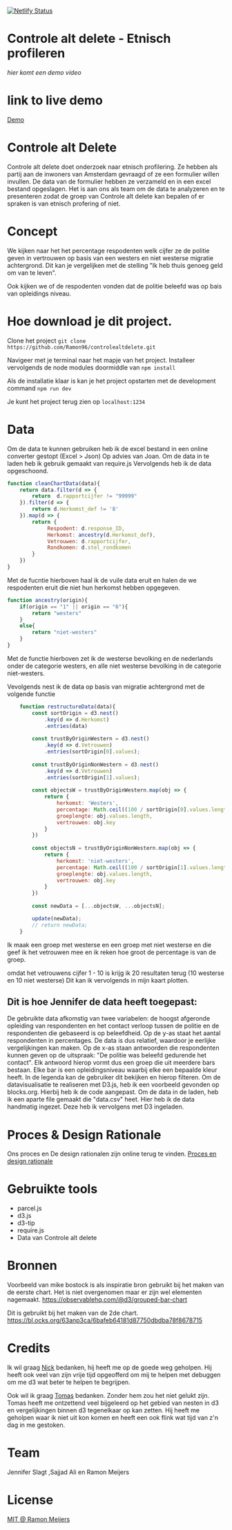 [![Netlify Status](https://api.netlify.com/api/v1/badges/8f83d5fe-b6d7-48a2-8e22-176f274ba90b/deploy-status)](https://app.netlify.com/sites/controlealtdelete/deploys)

# Controle alt delete - Etnisch profileren
_hier komt een demo video_

# link to live demo
[Demo](https://controlealtdelete.netlify.com/)

# Controle alt Delete
Controle alt delete doet onderzoek naar etnisch profilering. 
Ze hebben als partij aan de inwoners van Amsterdam gevraagd of ze een formulier willen invullen. 
De data van de formulier hebben ze verzameld en in een excel bestand opgeslagen. 
Het is aan ons als team om de data te analyzeren en te presenteren zodat de groep van Controle alt delete kan bepalen of er spraken is van etnisch profering of niet.

# Concept
We kijken naar het het percentage respodenten welk cijfer ze de politie geven in vertrouwen op basis van een westers en niet westerse migratie achtergrond. Dit kan je vergelijken met de stelling "Ik heb thuis genoeg geld om van te leven".

Ook kijken we of de respodenten vonden dat de politie beleefd was op bais van opleidings niveau.

# Hoe download je dit project.
Clone het project
`git clone https://github.com/Ramon96/controlealtdelete.git`

Navigeer met je terminal naar het mapje van het project.
Installeer vervolgends de node modules doormiddle van
`npm install`

Als de installatie klaar is kan je het project opstarten met de development command
`npm run dev`

Je kunt het project terug zien op
`localhost:1234`

# Data
Om de data te kunnen gebruiken heb ik de excel bestand in een online converter gestopt (Excel > Json)
Op advies van Joan. Om de data in te laden heb ik gebruik gemaakt van require.js
Vervolgends heb ik de data opgeschoond.

```javascript 
function cleanChartData(data){
    return data.filter(d => {
        return  d.rapportcijfer != "99999" 
    }).filter(d => {
        return d.Herkomst_def != '8'
    }).map(d => {
        return {
             Respodent: d.response_ID,
             Herkomst: ancestry(d.Herkomst_def),
             Vetrouwen: d.rapportcijfer,
             Rondkomen: d.stel_rondkomen
        }
    })
}
```
Met de fucntie hierboven haal ik de vuile data eruit en halen de we respodenten eruit die niet hun herkomst hebben opgegeven.

```javascript
function ancestry(origin){
    if(origin == "1" || origin == "6"){
        return "westers"
    }
    else{
        return "niet-westers"
    }
}
```
Met de functie hierboven zet ik de westerse bevolking en de nederlands onder de categorie westers, en alle niet westerse bevolking in de categorie niet-westers.

Vevolgends nest ik de data op basis van migratie achtergrond met de volgende functie
```javascript
    function restructureData(data){
        const sortOrigin = d3.nest()
            .key(d => d.Herkomst)
            .entries(data)
            
        const trustByOriginWestern = d3.nest()
            .key(d => d.Vetrouwen)
            .entries(sortOrigin[0].values);
            
        const trustByOriginNonWestern = d3.nest()
            .key(d => d.Vetrouwen)
            .entries(sortOrigin[1].values);
            
        const objectsW = trustByOriginWestern.map(obj => {
            return {
                herkomst: 'Westers',
                percentage: Math.ceil((100 / sortOrigin[0].values.length) * obj.values.length),
                groeplengte: obj.values.length,
                vertrouwen: obj.key
            }
        })
        
        const objectsN = trustByOriginNonWestern.map(obj => {
            return {     
                herkomst: 'niet-westers',
                percentage: Math.ceil((100 / sortOrigin[1].values.length) * obj.values.length),
                groeplengte: obj.values.length,
                vertrouwen: obj.key
            }
        })
        
        const newData = [...objectsW, ...objectsN];

        update(newData);
        // return newData;
    }
```
Ik maak een groep met westerse en een groep met niet westerse en die geef ik het vetrouwen mee en ik reken hoe groot de percentage is van de groep. 

omdat het vetrouwens cijfer 1 - 10 is krijg ik 20 resultaten terug (10 westerse en 10 niet westerse)
Dit kan ik vervolgends in mijn kaart plotten.

## Dit is hoe Jennifer de data heeft toegepast: 
De gebruikte data afkomstig van twee variabelen: de hoogst afgeronde opleiding van respondenten en het contact verloop tussen de politie en de respondenten die gebaseerd is op beleefdheid.
Op de y-as staat het aantal respondenten in percentages. De data is dus relatief, waardoor je eerlijke vergelijkingen kan maken. Op de x-as staan antwoorden die respondenten kunnen geven op de uitspraak: "De politie was beleefd gedurende het contact". Elk antwoord hierop vormt dus een groep die uit meerdere bars bestaan.
Elke bar is een opleidingsniveau waarbij elke een bepaalde kleur heeft. In de legenda kan de gebruiker dit bekijken en hierop filteren.
Om de datavisualisatie te realiseren met D3.js, heb ik een voorbeeld gevonden op blocks.org. Hierbij heb ik de code aangepast.
Om de data in de laden, heb ik een aparte file gemaakt die "data.csv" heet. Hier heb ik de data handmatig ingezet. Deze heb ik vervolgens met D3 ingeladen.

# Proces & Design Rationale
Ons proces en De design rationalen zijn online terug te vinden.
[Proces en design rationale](https://jennifer98-s.gitbook.io/cntrl-alt-delete/)

# Gebruikte tools
* parcel.js
* d3.js
* d3-tip
* require.js
* Data van Controle alt delete

# Bronnen
Voorbeeld van mike bostock is als inspiratie bron gebruikt bij het maken van de eerste chart. 
Het is niet overgenomen maar er zijn wel elementen nagemaakt. 
https://observablehq.com/@d3/grouped-bar-chart

Dit is gebruikt bij het maken van de 2de chart. 
https://bl.ocks.org/63anp3ca/6bafeb64181d87750dbdba78f8678715

# Credits
Ik wil graag [Nick](https://github.com/CountNick) bedanken, hij heeft me op de goede weg geholpen. Hij heeft ook veel van zijn vrije tijd opgeofferd om mij te helpen met debuggen om me d3 wat beter te helpen te begrijpen.
 
Ook wil ik graag [Tomas](https://github.com/TomasS666) bedanken. Zonder hem zou het niet gelukt zijn. Tomas heeft me ontzettend veel bijgeleerd op het gebied van nesten in d3 en vergelijkingen binnen d3 tegenelkaar op kan zetten. Hij heeft me geholpen waar ik niet uit kon komen en heeft een ook flink wat tijd van z'n dag in me gestoken.

# Team
Jennifer Slagt ,Sajjad Ali en Ramon Meijers

# License
[MIT @ Ramon Meijers](https://github.com/Ramon96/frontend-data/blob/master/LICENSE)

